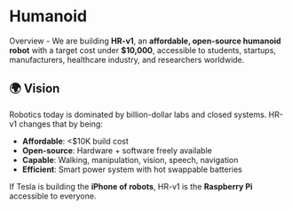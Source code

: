# Humanoid
Overview - We are building **HR-v1**, an **affordable, open-source humanoid robot** with a target cost under **$10,000**, accessible to students, startups, manufacturers, healthcare industry, and researchers worldwide.



## 🌍 Vision
Robotics today is dominated by billion-dollar labs and closed systems. HR-v1 changes that by being:
- **Affordable**: <$10K build cost
- **Open-source**: Hardware + software freely available
- **Capable**: Walking, manipulation, vision, speech, navigation
- **Efficient**: Smart power system with hot swappable batteries


If Tesla is building the **iPhone of robots**, HR-v1 is the **Raspberry Pi** accessible to everyone.
